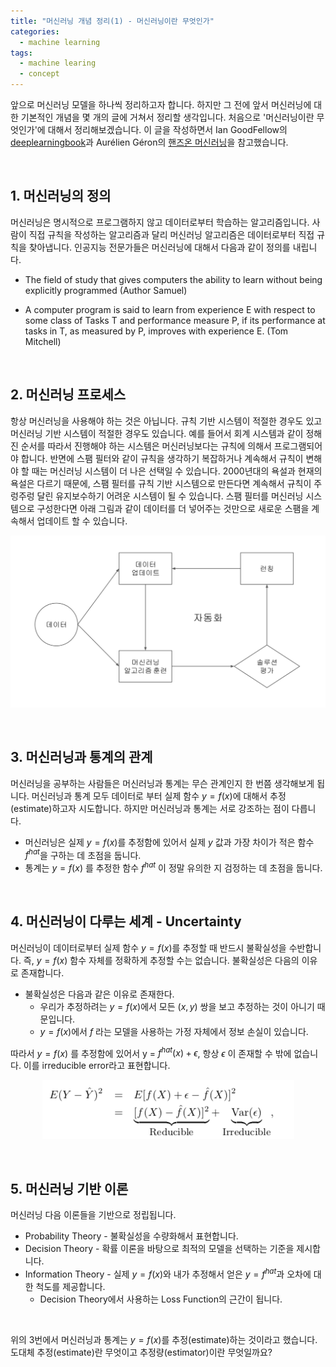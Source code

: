 ```yaml
---
title: "머신러닝 개념 정리(1) - 머신러닝이란 무엇인가"
categories:
  - machine learning 
tags:
  - machine learing
  - concept
---
```


앞으로 머신러닝 모델을 하나씩 정리하고자 합니다. 하지만 그 전에 앞서 머신러닝에 대한 기본적인 개념을 몇 개의 글에 거쳐서 정리할 생각입니다. 처음으로 '머신러닝이란 무엇인가'에 대해서 정리해보겠습니다. 이 글을 작성하면서 Ian GoodFellow의 [deeplearningbook](http://www.deeplearningbook.org/)과 Aurélien Géron의 [핸즈온 머신러닝](https://book.naver.com/bookdb/book_detail.nhn?bid=13541863)을 참고했습니다.

<br/>

## 1. 머신러닝의 정의

머신러닝은 명시적으로 프로그램하지 않고 데이터로부터 학습하는 알고리즘입니다. 사람이 직접 규칙을 작성하는 알고리즘과 달리 머신러닝 알고리즘은 데이터로부터 직접 규칙을 찾아냅니다. 인공지능 전문가들은 머신러닝에 대해서 다음과 같이 정의를 내립니다.

- The field of study that gives computers the ability to learn without being explicitly programmed (Author Samuel)

- A computer program is said to learn from experience E with respect to some class of Tasks T and performance measure P, if its performance at tasks in T, as measured by P,  improves with experience E. (Tom Mitchell)

<br/>

## 2. 머신러닝 프로세스

항상 머신러닝을 사용해야 하는 것은 아닙니다. 규칙 기반 시스템이 적절한 경우도 있고 머신러닝 기반 시스템이 적절한 경우도 있습니다. 예를 들어서 회계 시스템과 같이 정해진 순서를 따라서 진행해야 하는 시스템은 머신러닝보다는 규칙에 의해서 프로그램되어야 합니다. 반면에 스팸 필터와 같이 규칙을 생각하기 복잡하거나 계속해서 규칙이 변해야 할 때는 머신러닝 시스템이 더 나은 선택일 수 있습니다. 2000년대의 욕설과 현재의 욕설은 다르기 때문에, 스팸 필터를 규칙 기반 시스템으로 만든다면 계속해서 규칙이 주렁주렁 달린 유지보수하기 어려운 시스템이 될 수 있습니다. 스팸 필터를 머신러닝 시스템으로 구성한다면 아래 그림과 같이 데이터를 더 넣어주는 것만으로 새로운 스팸을 계속해서 업데이트 할 수 있습니다.

![](/assets/images/machine-learning/machine-learning-2.png)

<br/>

## 3. 머신러닝과 통계의 관계

머신러닝을 공부하는 사람들은 머신러닝과 통계는 무슨 관계인지 한 번쯤 생각해보게 됩니다. 머신러닝과 통계 모두 데이터로 부터 실제 함수 $y=f(x)$에 대해서 추정(estimate)하고자 시도합니다. 하지만 머신러닝과 통계는 서로 강조하는 점이 다릅니다. 

- 머신러닝은 실제 $y = f(x)$를 추정함에 있어서 실제 $y$ 값과 가장 차이가 적은 함수 $f^{hat}$을 구하는 데 초점을 둡니다. 
- 통계는 $y = f(x)$ 를 추정한 함수 $f^{hat}$ 이 정말 유의한 지 검정하는 데 초점을 둡니다. 

<br/>

## 4. 머신러닝이 다루는 세계 - Uncertainty

머신러닝이 데이터로부터 실제 함수 $y=f(x)$를 추정할 때 반드시 불확실성을 수반합니다. 즉, $y=f(x)$ 함수 자체를 정확하게 추정할 수는 없습니다. 불확실성은 다음의 이유로 존재합니다.

- 불확실성은 다음과 같은 이유로 존재한다.
  - 우리가 추정하려는 $y = f(x)$에서 모든 $(x, y)$ 쌍을 보고 추정하는 것이 아니기 때문입니다. 
  - $y = f(x)$에서 $f$ 라는 모델을 사용하는 가정 자체에서 정보 손실이 있습니다.

따라서 $y = f(x)$ 를 추정함에 있어서 y = $f^{hat}(x) + \epsilon$, 항상 $\epsilon$ 이 존재할 수 밖에 없습니다. 이를 irreducible error라고 표현합니다.

<p align="center">
    <img src="../assets/images/machine-learning/machine-learning-1.png">
</p>

<br/>

## 5. 머신러닝 기반 이론

머신러닝 다음 이론들을 기반으로 정립됩니다.

- Probability Theory - 불확실성을 수량화해서 표현합니다.
- Decision Theory - 확률 이론을 바탕으로 최적의 모델을 선택하는 기준을 제시합니다. 
- Information Theory - 실제 $y = f(x)$와 내가 추정해서 얻은 $y = f^{hat}$과 오차에 대한 척도를 제공합니다.
  - Decision Theory에서 사용하는 Loss Function의 근간이 됩니다.

<br/>

위의 3번에서 머신러닝과 통계는 $y = f(x)$를 추정(estimate)하는 것이라고 했습니다. 도대체 추정(estimate)란 무엇이고 추정량(estimator)이란 무엇일까요?

